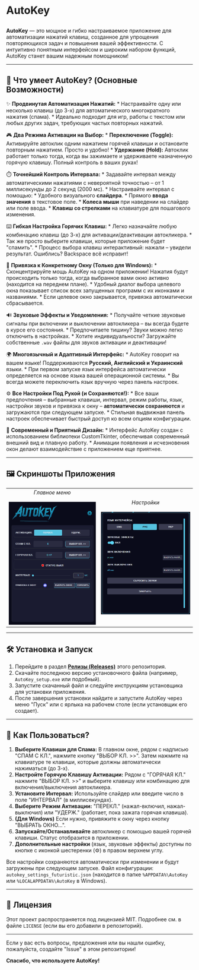 # AutoKey ㅤ <p align="center">
  </p>

**AutoKey** — это мощное и гибко настраиваемое приложение для автоматизации нажатий клавиш, созданное для упрощения повторяющихся задач и повышения вашей эффективности. С интуитивно понятным интерфейсом и широким набором функций, AutoKey станет вашим надежным помощником!

---

## 🚀 Что умеет AutoKey? (Основные Возможности)

✨ **Продвинутая Автоматизация Нажатий:**
    * Настраивайте одну или несколько клавиш (до 3-х) для автоматического многократного нажатия (спама).
    * Идеально подходит для игр, работы с текстом или любых других задач, требующих частых повторных нажатий.

🎮 **Два Режима Активации на Выбор:**
    * **Переключение (Toggle):** Активируйте автоклик одним нажатием горячей клавиши и остановите повторным нажатием. Просто и удобно!
    * **Удержание (Hold):** Автоклик работает только тогда, когда вы зажимаете и удерживаете назначенную горячую клавишу. Полный контроль в ваших руках!

⏱️ **Точнейший Контроль Интервала:**
    * Задавайте интервал между автоматическими нажатиями с невероятной точностью – от 1 миллисекунды до 2 секунд (2000 мс).
    * Настраивайте интервал с помощью:
        * Удобного визуального **слайдера**.
        * Прямого **ввода значения** в текстовое поле.
        * **Колеса мыши** при наведении на слайдер или поле ввода.
        * **Клавиш со стрелками** на клавиатуре для пошагового изменения.

⌨️ **Гибкая Настройка Горячих Клавиш:**
    * Легко назначайте любую комбинацию клавиш (до 3-х) для активации/деактивации автокликера.
    * Так же просто выберите клавиши, которые приложение будет "спамить".
    * Процесс выбора клавиш интерактивный: нажали – увидели результат. Ошиблись? Backspace всё исправит!

🎯 **Привязка к Конкретному Окну (Только для Windows):**
    * Сконцентрируйте мощь AutoKey на одном приложении! Нажатия будут происходить только тогда, когда выбранное вами окно активно (находится на переднем плане).
    * Удобный диалог выбора целевого окна показывает список всех запущенных программ с их иконками и названиями.
    * Если целевое окно закрывается, привязка автоматически сбрасывается.

🔊 **Звуковые Эффекты и Уведомления:**
    * Получайте четкие звуковые сигналы при включении и выключении автокликера – вы всегда будете в курсе его состояния.
    * Предпочитаете тишину? Звуки можно легко отключить в настройках.
    * Хотите индивидуальности? Загружайте собственные `.wav` файлы для звуков активации и деактивации!

🌍 **Многоязычный и Адаптивный Интерфейс:**
    * AutoKey говорит на вашем языке! Поддерживаются **Русский, Английский и Украинский** языки.
    * При первом запуске язык интерфейса автоматически определяется на основе языка вашей операционной системы.
    * Вы всегда можете переключить язык вручную через панель настроек.

⚙️ **Все Настройки Под Рукой (и Сохраняются!):**
    * Все ваши предпочтения – выбранные клавиши, интервал, режим работы, язык, настройки звуков и привязка к окну – **автоматически сохраняются** и загружаются при следующем запуске.
    * Стильная выдвижная панель настроек обеспечивает быстрый доступ ко всем опциям конфигурации.

🎨 **Современный и Приятный Дизайн:**
    * Интерфейс AutoKey создан с использованием библиотеки CustomTkinter, обеспечивая современный внешний вид и плавную работу.
    * Анимации появления и исчезновения окон делают взаимодействие с приложением еще приятнее.

---

## 🖼️ Скриншоты Приложения

<table>
  <tr>
    <td align="center">
      <em>Главное меню</em><br><br>
      <img src="screenshots/Menu.png" alt="Главное меню AutoKey" width="350">
    </td>
    <td align="center">
      <em>Настройки</em><br><br>
      <img src="screenshots/Settings.png" alt="Настройки AutoKey" width="350">
    </td>
  </tr>
</table>

---
## 🛠️ Установка и Запуск

1.  Перейдите в раздел [**Релизы (Releases)**](https://github.com/RomTeykGG/AutoKeyApp-/releases) этого репозитория.
2.  Скачайте последнюю версию установочного файла (например, `AutoKey_setup.exe` или подобный).
3.  Запустите скачанный файл и следуйте инструкциям установщика для установки приложения.
4.  После завершения установки найдите и запустите AutoKey через меню "Пуск" или с ярлыка на рабочем столе (если установщик его создает).

---

## 🔧 Как Пользоваться?

1.  **Выберите Клавиши для Спама:** В главном окне, рядом с надписью "СПАМ С КЛ.", нажмите кнопку "ВЫБОР КЛ. >>". Затем нажмите на клавиатуре те клавиши, которые должны автоматически нажиматься (до 3-х).
2.  **Настройте Горячую Клавишу Активации:** Рядом с "ГОРЯЧАЯ КЛ." нажмите "ВЫБОР КЛ. >>" и выберите клавишу или комбинацию для включения/выключения автокликера.
3.  **Установите Интервал:** Используйте слайдер или введите число в поле "ИНТЕРВАЛ" (в миллисекундах).
4.  **Выберите Режим Активации:** "ПЕРЕКЛ." (нажал-включил, нажал-выключил) или "УДЕРЖ." (работает, пока зажата горячая клавиша).
5.  **(Для Windows)** Если нужно, привяжите к окну через кнопку "ВЫБРАТЬ ОКНО...".
6.  **Запускайте/Останавливайте** автокликер с помощью вашей горячей клавиши. Статус отобразится в приложении.
7.  **Дополнительные настройки** (язык, звуковые эффекты) доступны по кнопке с иконкой шестеренки (⚙️) в правом верхнем углу.

Все настройки сохраняются автоматически при изменении и будут загружены при следующем запуске. Файл конфигурации: `autokey_settings_futuristic.json` (находится в папке `%APPDATA%\AutoKey` или `%LOCALAPPDATA%\AutoKey` в Windows).

---

## 📄 Лицензия

Этот проект распространяется под лицензией MIT. Подробнее см. в файле `LICENSE` (если вы его добавили в репозиторий).

---

Если у вас есть вопросы, предложения или вы нашли ошибку, пожалуйста, создайте "Issue" в этом репозитории!

**Спасибо, что используете AutoKey!**
